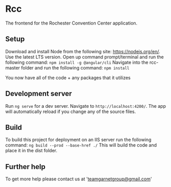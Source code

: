 # Rcc

The frontend for the Rochester Convention Center application. 

## Setup

Download and install Node from the following site: https://nodejs.org/en/. Use the latest LTS version.
Open up command prompt/terminal and run the following command: `npm install -g @angular/cli`
Navigate into the rcc-master folder and run the following command: `npm install`

You now have all of the code + any packages that it utilizes

## Development server

Run `ng serve` for a dev server. Navigate to `http://localhost:4200/`. The app will automatically reload if you change any of the source files.

## Build

To build this project for deployment on an IIS server run the following command: `ng build --prod --base-href ./`
This will build the code and place it in the dist folder.

## Further help

To get more help please contact us at 'teamgarnetgroup@gmail.com'
